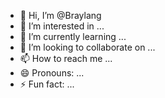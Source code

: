 - 👋 Hi, I’m @Braylang
- 👀 I’m interested in ...
- 🌱 I’m currently learning ...
- 💞️ I’m looking to collaborate on ...
- 📫 How to reach me ...
- 😄 Pronouns: ...
- ⚡ Fun fact: ...

<!---
Braylang/Braylang is a ✨ special ✨ repository because its `README.md` (this file) appears on your GitHub profile.
You can click the Preview link to take a look at your changes.
--->
